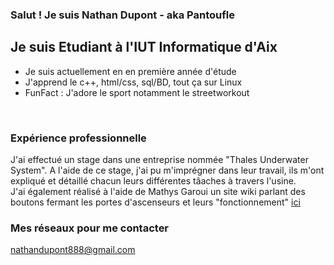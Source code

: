 ### Salut ! Je suis Nathan Dupont - aka Pantoufle

## Je suis Etudiant à l'IUT Informatique d'Aix
- Je suis actuellement en en première année d'étude
- J'apprend le c++, html/css, sql/BD, tout ça sur Linux
- FunFact : J'adore le sport notamment le streetworkout
<br/>

### Expérience professionnelle
J'ai effectué un stage dans une entreprise nommée "Thales Underwater System". A l'aide de ce stage, j'ai pu m'imprégner dans leur travail, ils m'ont expliqué et détaillé chacun leurs différentes tâaches à travers l'usine.<br/>
J'ai également réalisé à l'aide de Mathys Garoui un site wiki parlant des boutons fermant les portes d'ascenseurs et leurs "fonctionnement" [ici]
<br/>
### Mes réseaux pour me contacter

nathandupont888@gmail.com

[ici]: https://boutons-de-fermeture-de-porte-des-ascenseurs.fandom.com/fr/wiki/Wiki_Boutons_de_fermeture_de_porte_des_ascenseurs#Comment_fonctionnent_les_boutons_de_l.27ascenseur_.3F
